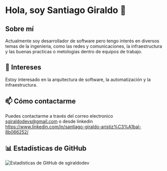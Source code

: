 # Hola, soy Santiago Giraldo 👋

## Sobre mí
Actualmente soy desarrollador de software pero tengo interés en diversos temas de la ingenieria, como las redes y comunicaciones, la infraestructura y las buenas practicas o metologias dentro de equipos de trabajo.

## 👀 Intereses
Estoy interesado en la arquitectura de software, la automatización y la infraestructura.

## 📫 Cómo contactarme
Puedes contactarme a través del correo electronico sgiraldodevs@gmail.com o desde linkedin https://www.linkedin.com/in/santiago-giraldo-aristiz%C3%A1bal-8b066252/

## 📊 Estadísticas de GitHub
![Estadísticas de GitHub de sgiraldodev](https://github-readme-stats.vercel.app/api?username=sgiraldodev&show_icons=true)

<!---
sgiraldodev/sgiraldodev es un repositorio ✨ especial ✨ porque su `README.md` (este archivo) aparece en tu perfil de GitHub.
Puedes hacer clic en el enlace de vista previa para ver tus cambios.
--->
